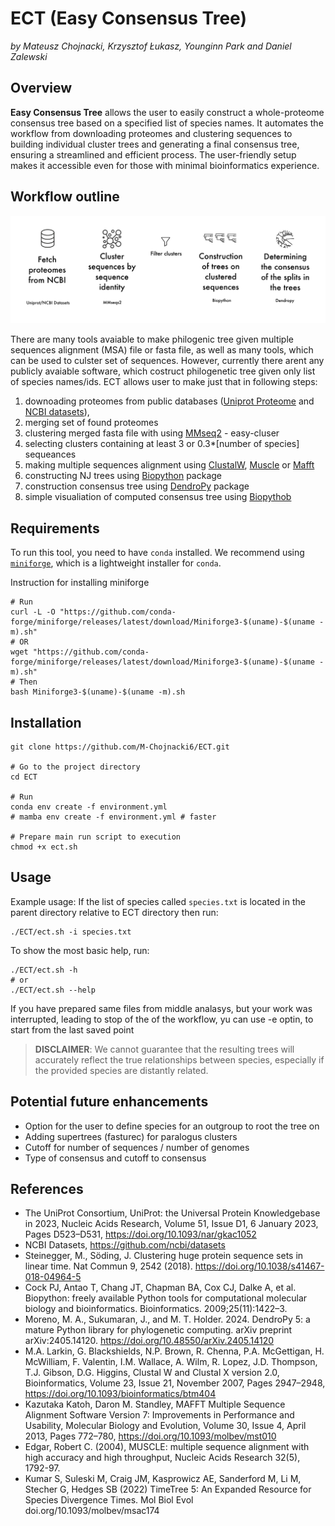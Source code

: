 # ECT (Easy Consensus Tree)

*by Mateusz Chojnacki, Krzysztof Łukasz, Younginn Park and Daniel Zalewski*

## Overview
**Easy Consensus Tree** allows the user to easily construct a whole-proteome consensus tree based on a specified list of species names. It automates the workflow from downloading proteomes and clustering sequences to building individual cluster trees and generating a final consensus tree, ensuring a streamlined and efficient process. The user-friendly setup makes it accessible even for those with minimal bioinformatics experience.

## Workflow outline

![pipeline](img/pipeline2.png)

There are many tools avaiable to make philogenic tree given multiple sequences alignment (MSA) file or fasta file, as well as many tools, which can be used to culster set of sequences. However, currently there arent any publicly avaiable software, which costruct philogenetic tree given only list of species names/ids. ECT allows user to make just that in following steps: 
1) downoading proteomes from public databases ([Uniprot Proteome](https://www.uniprot.org/) and [NCBI datasets](https://www.ncbi.nlm.nih.gov/datasets/)),
2) merging set of found proteomes
3) clustering merged fasta file with using [MMseq2](https://github.com/soedinglab/MMseqs2) - easy-cluser
4) selecting clusters containing at least 3 or 0.3*[number of species] sequeances
5) making multiple sequences alignment using [ClustalW](http://www.clustal.org/clustal2/), [Muscle](https://drive5.com/muscle/) or [Mafft](https://mafft.cbrc.jp/alignment/software/)
6) constructing NJ trees using [Biopython](https://biopython.org/wiki/Phylo) package
7) construction consensus tree using [DendroPy](https://pypi.org/project/DendroPy/) package
8) simple visualiation of computed consensus tree using [Biopythob](https://biopython.org/wiki/Phylo)

## Requirements


To run this tool, you need to have `conda` installed. We recommend using [`miniforge`](https://github.com/conda-forge/miniforge), which is a lightweight installer for `conda`.


Instruction for installing miniforge
```{bash}
# Run
curl -L -O "https://github.com/conda-forge/miniforge/releases/latest/download/Miniforge3-$(uname)-$(uname -m).sh"
# OR
wget "https://github.com/conda-forge/miniforge/releases/latest/download/Miniforge3-$(uname)-$(uname -m).sh"
# Then
bash Miniforge3-$(uname)-$(uname -m).sh
```

## Installation

```{bash}
git clone https://github.com/M-Chojnacki6/ECT.git

# Go to the project directory
cd ECT

# Run
conda env create -f environment.yml
# mamba env create -f environment.yml # faster

# Prepare main run script to execution
chmod +x ect.sh
```

## Usage

Example usage: If the list of species called `species.txt` is located in the parent directory relative to ECT directory then run:

```{bash}
./ECT/ect.sh -i species.txt
```
To show the most basic help, run:

```{bash}
./ECT/ect.sh -h
# or
./ECT/ect.sh --help
```

If you have prepared same files from middle analasys, but your work was interrupted, leading to stop of the of the workflow, yu can use -e optin, to start from the last saved point

>**DISCLAIMER**: We cannot guarantee that the resulting trees will accurately reflect the true relationships between species, especially if the provided species are distantly related.


## Potential future enhancements

- Option for the user to define species for an outgroup to root the tree on
- Adding supertrees (fasturec) for paralogus clusters
- Cutoff for number of sequences / number of genomes
- Type of consensus and cutoff to consensus

## References

- The UniProt Consortium, UniProt: the Universal Protein Knowledgebase in 2023, Nucleic Acids Research, Volume 51, Issue D1, 6 January 2023, Pages D523–D531, https://doi.org/10.1093/nar/gkac1052
- NCBI Datasets, https://github.com/ncbi/datasets
- Steinegger, M., Söding, J. Clustering huge protein sequence sets in linear time. Nat Commun 9, 2542 (2018). https://doi.org/10.1038/s41467-018-04964-5
- Cock PJ, Antao T, Chang JT, Chapman BA, Cox CJ, Dalke A, et al. Biopython: freely available Python tools for computational molecular biology and bioinformatics. Bioinformatics. 2009;25(11):1422–3.
- Moreno, M. A., Sukumaran, J., and M. T. Holder. 2024. DendroPy 5: a mature Python library for phylogenetic computing. arXiv preprint arXiv:2405.14120. https://doi.org/10.48550/arXiv.2405.14120
- M.A. Larkin, G. Blackshields, N.P. Brown, R. Chenna, P.A. McGettigan, H. McWilliam, F. Valentin, I.M. Wallace, A. Wilm, R. Lopez, J.D. Thompson, T.J. Gibson, D.G. Higgins, Clustal W and Clustal X version 2.0, Bioinformatics, Volume 23, Issue 21, November 2007, Pages 2947–2948, https://doi.org/10.1093/bioinformatics/btm404
- Kazutaka Katoh, Daron M. Standley, MAFFT Multiple Sequence Alignment Software Version 7: Improvements in Performance and Usability, Molecular Biology and Evolution, Volume 30, Issue 4, April 2013, Pages 772–780, https://doi.org/10.1093/molbev/mst010
- Edgar, Robert C. (2004), MUSCLE: multiple sequence alignment with high accuracy and high throughput, Nucleic Acids Research 32(5), 1792-97.
- Kumar S, Suleski M, Craig JM, Kasprowicz AE, Sanderford M, Li M, Stecher G, Hedges SB (2022) TimeTree 5: An Expanded Resource for Species Divergence Times. Mol Biol Evol doi.org/10.1093/molbev/msac174
